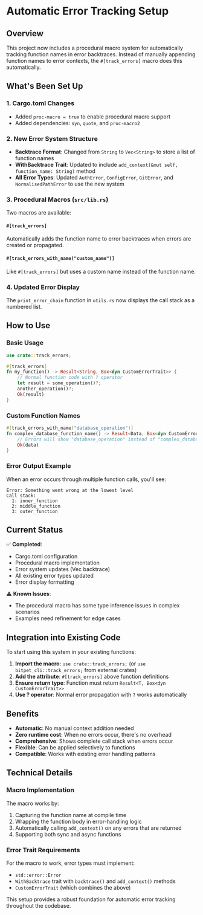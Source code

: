 # Automatic Error Tracking Setup

## Overview

This project now includes a procedural macro system for automatically tracking function names in error backtraces. Instead of manually appending function names to error contexts, the `#[track_errors]` macro does this automatically.

## What's Been Set Up

### 1. Cargo.toml Changes
- Added `proc-macro = true` to enable procedural macro support
- Added dependencies: `syn`, `quote`, and `proc-macro2`

### 2. New Error System Structure
- **Backtrace Format**: Changed from `String` to `Vec<String>` to store a list of function names
- **WithBacktrace Trait**: Updated to include `add_context(&mut self, function_name: String)` method
- **All Error Types**: Updated `AuthError`, `ConfigError`, `GitError`, and `NormalisedPathError` to use the new system

### 3. Procedural Macros (`src/lib.rs`)
Two macros are available:

#### `#[track_errors]`
Automatically adds the function name to error backtraces when errors are created or propagated.

#### `#[track_errors_with_name("custom_name")]`
Like `#[track_errors]` but uses a custom name instead of the function name.

### 4. Updated Error Display
The `print_error_chain` function in `utils.rs` now displays the call stack as a numbered list.

## How to Use

### Basic Usage
```rust
use crate::track_errors;

#[track_errors]
fn my_function() -> Result<String, Box<dyn CustomErrorTrait>> {
    // Normal function code with ? operator
    let result = some_operation()?;
    another_operation()?;
    Ok(result)
}
```

### Custom Function Names
```rust
#[track_errors_with_name("database_operation")]
fn complex_database_function_name() -> Result<Data, Box<dyn CustomErrorTrait>> {
    // Errors will show "database_operation" instead of "complex_database_function_name"
    Ok(data)
}
```

### Error Output Example
When an error occurs through multiple function calls, you'll see:
```
Error: Something went wrong at the lowest level
Call stack:
  1: inner_function
  2: middle_function
  3: outer_function
```

## Current Status

✅ **Completed**:
- Cargo.toml configuration
- Procedural macro implementation
- Error system updates (Vec<String> backtrace)
- All existing error types updated
- Error display formatting

⚠️ **Known Issues**:
- The procedural macro has some type inference issues in complex scenarios
- Examples need refinement for edge cases

## Integration into Existing Code

To start using this system in your existing functions:

1. **Import the macro**: `use crate::track_errors;` (or `use bitpet_cli::track_errors;` from external crates)
2. **Add the attribute**: `#[track_errors]` above function definitions
3. **Ensure return type**: Function must return `Result<T, Box<dyn CustomErrorTrait>>`
4. **Use ? operator**: Normal error propagation with `?` works automatically

## Benefits

- **Automatic**: No manual context addition needed
- **Zero runtime cost**: When no errors occur, there's no overhead
- **Comprehensive**: Shows complete call stack when errors occur
- **Flexible**: Can be applied selectively to functions
- **Compatible**: Works with existing error handling patterns

## Technical Details

### Macro Implementation
The macro works by:
1. Capturing the function name at compile time
2. Wrapping the function body in error-handling logic
3. Automatically calling `add_context()` on any errors that are returned
4. Supporting both sync and async functions

### Error Trait Requirements
For the macro to work, error types must implement:
- `std::error::Error`
- `WithBacktrace` trait with `backtrace()` and `add_context()` methods
- `CustomErrorTrait` (which combines the above)

This setup provides a robust foundation for automatic error tracking throughout the codebase.

